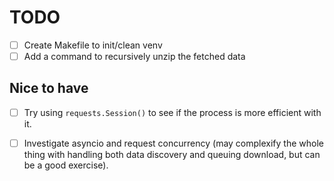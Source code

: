 # TODO

- [ ] Create Makefile to init/clean venv
- [ ] Add a command to recursively unzip the fetched data

## Nice to have
- [ ] Try using `requests.Session()` to see if the process is more efficient with it.
- [ ] Investigate asyncio and request concurrency (may complexify the whole thing with handling both data discovery and queuing download, but can be a good exercise).

